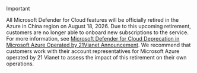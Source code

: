 
> [!IMPORTANT]
>
> All Microsoft Defender for Cloud features will be officially retired in the Azure in China region on August 18, 2026. Due to this upcoming retirement, customers are no longer able to onboard new subscriptions to the service. For more information, see [Microsoft Defender for Cloud Deprecation in Microsoft Azure Operated by 21Vianet Announcement](https://aka.ms/mdcretirementinchina).
> We recommend that customers work with their account representatives for Microsoft Azure operated by 21 Vianet to assess the impact of this retirement on their own operations.